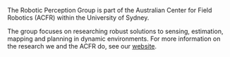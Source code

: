 The Robotic Perception Group is part of the Australian Center for Field Robotics (ACFR) within the University of Sydney.

The group focuses on researching robust solutions to sensing, estimation, mapping and planning in dynamic environments. For more information on the research we and the ACFR do, see our [website](https://robotics.sydney.edu.au/our-research/robotic-perception/).
